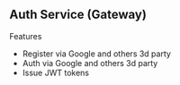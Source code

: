 ## Auth Service (Gateway)

Features
- Register via Google and others 3d party
- Auth via Google and others 3d party
- Issue JWT tokens
